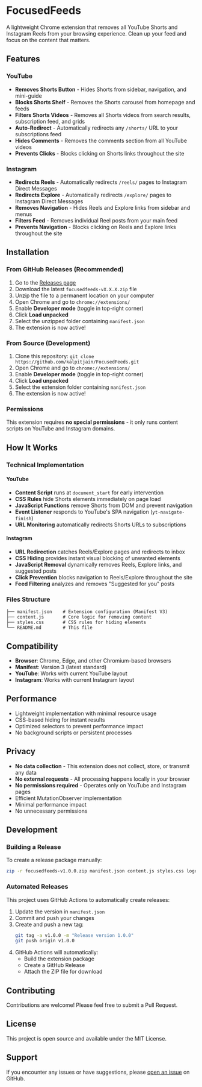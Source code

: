# FocusedFeeds

A lightweight Chrome extension that removes all YouTube Shorts and Instagram Reels from your browsing experience. Clean up your feed and focus on the content that matters.

## Features

### YouTube

- **Removes Shorts Button** - Hides Shorts from sidebar, navigation, and mini-guide
- **Blocks Shorts Shelf** - Removes the Shorts carousel from homepage and feeds
- **Filters Shorts Videos** - Removes all Shorts videos from search results, subscription feed, and grids
- **Auto-Redirect** - Automatically redirects any `/shorts/` URL to your subscriptions feed
- **Hides Comments** - Removes the comments section from all YouTube videos
- **Prevents Clicks** - Blocks clicking on Shorts links throughout the site

### Instagram

- **Redirects Reels** - Automatically redirects `/reels/` pages to Instagram Direct Messages
- **Redirects Explore** - Automatically redirects `/explore/` pages to Instagram Direct Messages
- **Removes Navigation** - Hides Reels and Explore links from sidebar and menus
- **Filters Feed** - Removes individual Reel posts from your main feed
- **Prevents Navigation** - Blocks clicking on Reels and Explore links throughout the site

## Installation

### From GitHub Releases (Recommended)

1. Go to the [Releases page](https://github.com/kalpitjain/FocusedFeeds/releases)
2. Download the latest `focusedfeeds-vX.X.X.zip` file
3. Unzip the file to a permanent location on your computer
4. Open Chrome and go to `chrome://extensions/`
5. Enable **Developer mode** (toggle in top-right corner)
6. Click **Load unpacked**
7. Select the unzipped folder containing `manifest.json`
8. The extension is now active!

### From Source (Development)

1. Clone this repository: `git clone https://github.com/kalpitjain/FocusedFeeds.git`
2. Open Chrome and go to `chrome://extensions/`
3. Enable **Developer mode** (toggle in top-right corner)
4. Click **Load unpacked**
5. Select the extension folder containing `manifest.json`
6. The extension is now active!

### Permissions

This extension requires **no special permissions** - it only runs content scripts on YouTube and Instagram domains.

## How It Works

### Technical Implementation

#### YouTube

- **Content Script** runs at `document_start` for early intervention
- **CSS Rules** hide Shorts elements immediately on page load
- **JavaScript Functions** remove Shorts from DOM and prevent navigation
- **Event Listener** responds to YouTube's SPA navigation (`yt-navigate-finish`)
- **URL Monitoring** automatically redirects Shorts URLs to subscriptions

#### Instagram

- **URL Redirection** catches Reels/Explore pages and redirects to inbox
- **CSS Hiding** provides instant visual blocking of unwanted elements
- **JavaScript Removal** dynamically removes Reels, Explore links, and suggested posts
- **Click Prevention** blocks navigation to Reels/Explore throughout the site
- **Feed Filtering** analyzes and removes "Suggested for you" posts

### Files Structure

```
├── manifest.json    # Extension configuration (Manifest V3)
├── content.js       # Core logic for removing content
├── styles.css       # CSS rules for hiding elements
└── README.md        # This file
```

## Compatibility

- **Browser**: Chrome, Edge, and other Chromium-based browsers
- **Manifest**: Version 3 (latest standard)
- **YouTube**: Works with current YouTube layout
- **Instagram**: Works with current Instagram layout

## Performance

- Lightweight implementation with minimal resource usage
- CSS-based hiding for instant results
- Optimized selectors to prevent performance impact
- No background scripts or persistent processes

## Privacy

- **No data collection** - This extension does not collect, store, or transmit any data
- **No external requests** - All processing happens locally in your browser
- **No permissions required** - Operates only on YouTube and Instagram pages
- Efficient MutationObserver implementation
- Minimal performance impact
- No unnecessary permissions

## Development

### Building a Release

To create a release package manually:

```bash
zip -r focusedfeeds-v1.0.0.zip manifest.json content.js styles.css logo.png
```

### Automated Releases

This project uses GitHub Actions to automatically create releases:

1. Update the version in `manifest.json`
2. Commit and push your changes
3. Create and push a new tag:
   ```bash
   git tag -a v1.0.0 -m "Release version 1.0.0"
   git push origin v1.0.0
   ```
4. GitHub Actions will automatically:
   - Build the extension package
   - Create a GitHub Release
   - Attach the ZIP file for download

## Contributing

Contributions are welcome! Please feel free to submit a Pull Request.

## License

This project is open source and available under the MIT License.

## Support

If you encounter any issues or have suggestions, please [open an issue](https://github.com/kalpitjain/no-shorts/issues) on GitHub.
